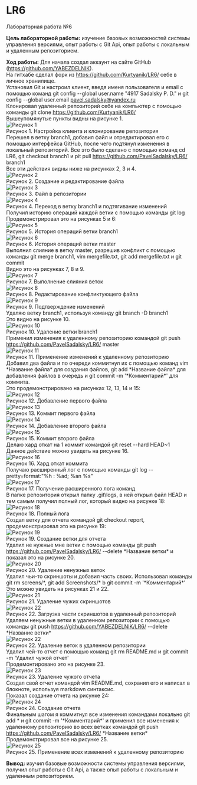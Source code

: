 # LR6
Лабораторная работа №6

**Цель лабораторной работы:** изучение базовых возможностей системы
управления версиями, опыт работы с Git Api, опыт работы с локальным и
удаленным репозиторием.

**Ход работы:**
Для начала создал аккаунт на сайте GitHub (https://github.com/YABEZDELNIK).<br>
На гитхабе сделал форк из https://github.com/Kurtyanik/LR6/ себе в личное хранилище.<br>
Установил Git и настроил клиент, введя именя пользователя и email с помощью команд git config --global user.name "4917 Sadalsky P. D." и git config --global user.email pavel.sadalsky@yandex.ru<br>
Клонировал удаленный репозиторий себе на компьютер с помощью команды git clone https://github.com/Kurtyanik/LR6/<br>
Вышеупомянутые пункты видны на рисунке 1.<br>
	![Рисунок 1](/Screenshots/1.png)<br>
	Рисунок 1. Настройка клиента и клонирование репозитория<br>
Перешел в ветку branch1, добавил файл и отредактировал его с помощью интерфейса GitHub, после чего подтянул изменения в локальный репозиторий. Все это было сделано с помощью команд cd LR6, git checkout branch1 и pit pull https://github.com/PavelSadalsky/LR6/ branch1<br>
Все эти действия видны ниже на рисунках 2, 3 и 4.<br>
	![Рисунок 2](/Screenshots/2.png)<br>
        Рисунок 2. Создание и редактирование файла<br>
	![Рисунок 3](/Screenshots/3.png)<br>
        Рисунок 3. Файл в репозитории<br>
	![Рисунок 4](/Screenshots/4.png)<br>
        Рисунок 4. Переход в ветку branch1 и подтягивание изменений<br>
Получил историю операций каждой ветки с помощью команды git log<br>
Продемонстрировал это на рисунках 5 и 6:<br>
	![Рисунок 5](/Screenshots/5.png)<br>
        Рисунок 5. История операций ветки branch1<br>
	![Рисунок 6](/Screenshots/6.png)<br>
        Рисунок 6. История операций ветки master<br>
Выполнил слияние в ветку master, разрешив конфликт с помощью команды git merge branch1, vim mergefile.txt, git add mergefile.txt и git commit<br>
Видно это на рисунках 7, 8 и 9.<br>
	![Рисунок 7](/Screenshots/7.png)<br>
        Рисунок 7. Выполнение слияния веток<br>
	![Рисунок 8](/Screenshots/8.png)<br>
        Рисунок 8. Редактирование конфликтующего файла<br>
	![Рисунок 9](/Screenshots/9.png)<br>
        Рисунок 9. Подтверждение изменений<br>
Удаляю ветку branch1, используя команду git branch -D branch1<br>
Это видно на рисунке 10.<br>
	![Рисунок 10](/Screenshots/10.png)<br>
        Рисунок 10. Удаление ветки branch1<br>
Применил изменения к удаленному репозиторию командой git push https://github.com/PavelSadalsky/LR6/ master<br>
	![Рисунок 11](/Screenshots/11.png)<br>
        Рисунок 11. Применение изменений к удаленному репозиторию<br>
Добавил два файла и по очереди коммитнул их с помощью команд vim \*Название файла\* для создания файлов, git add \*Название файла\* для добавления файлов в очередь и git commit -m '\*Комментарий\*' для коммита.<br>
Это продемонстрировано на рисунках 12, 13, 14 и 15:<br>
	![Рисунок 12](/Screenshots/12.png)<br>
        Рисунок 12. Добавление первого файла<br>
	![Рисунок 13](/Screenshots/13.png)<br>
        Рисунок 13. Коммит первого файла<br>
	![Рисунок 14](/Screenshots/14.png)<br>
        Рисунок 14. Добавление второго файла<br>
	![Рисунок 15](/Screenshots/15.png)<br>
        Рисунок 15. Коммит второго файла<br>
Делаю хард откат на 1 коммит командой git reset --hard HEAD~1<br>
Данное действие можно увидеть на рисунке 16.<br>
	![Рисунок 16](/Screenshots/16.png)<br>
        Рисунок 16. Хард откат коммита<br>
Получаю расширенный лог с помощью команды git log --pretty=format:"%h : %ad; %an %s"<br>
	![Рисунок 17](/Screenshots/17.png)<br>
        Рисунок 17. Получение расширенного лога команд<br>
В папке репозитория открыл папку .git\logs, в ней открыл файл HEAD и тем самым получил полный лог, который видно на рисунке 18:<br>
	![Рисунок 18](/Screenshots/18.png)<br>
        Рисунок 18. Полный лога<br>
Создал ветку для отчета командой git checkout report, продемонстрировал это на рисунке 19:<br>
	![Рисунок 19](/Screenshots/19.png)<br>
        Рисунок 19. Создание ветки для отчета<br>
Удалил не нужные мне ветки с помощью команды git push https://github.com/PavelSadalsky/LR6/ --delete \*Название ветки\* и показал это на рисунке 20.<br>
	![Рисунок 20](/Screenshots/20.png)<br>
        Рисунок 20. Удаление ненужных веток<br>
Удалил чьи-то скриншоты и добавил часть своих. Использовал команды git rm screens/\*, git add Screenshots/\* b git commit -m '\*Комментарий\*'<br>
Это можно увидеть на рисунках 21 и 22.<br>
	![Рисунок 21](/Screenshots/21.png)<br>
        Рисунок 21. Удаление чужих скриншотов<br>
	![Рисунок 22](/Screenshots/22.png)<br>
        Рисунок 22. Загрузка части скриншотов в удаленный репозиторий<br>
Удаляем ненужные ветки в удаленном репозитории с помощью команды git push https://github.com/YABEZDELNIK/LR6/ --delete \*Название ветки\*<br>
	![Рисунок 22](/Screenshots/22.png)<br>
        Рисунок 22. Удаление веток в удаленном репозитории<br>
Удалил чей-то отчет с помощью команд git rm README.md и git commit -m 'Удалил чужой отчет'<br>
Продемонтировано это на рисунке 23.<br>
	![Рисунок 23](/Screenshots/23.png)<br>
        Рисунок 23. Удаление чужого отчета<br>
Создал свой отчет командой vim README.md, сохранил его и написал в блокноте, используя markdown синтаксис.<br>
Показал создание отчета на рисунке 24:<br>
	![Рисунок 24](/Screenshots/24.png)<br>
        Рисунок 24. Создание отчета<br>
Финальным шагом я коммитнул все изменения командами локально git add \* и git commit -m '\*Комментарий\*' и применил все изменения к удаленному репозиторию во всех ветках командой git push https://github.com/PavelSadalsky/LR6/ \*Название ветки\*<br>
Продемонстрировал все на рисунке 25.<br>
	![Рисунок 25](/Screenshots/25.png)<br>
        Рисунок 25. Применение всех изменений к удаленному репозиторию<br>

**Вывод:** изучил базовые возможности системы управления версиями, получил опыт работы с Git Api, а также опыт работы с локальным и удаленным репозиторием.